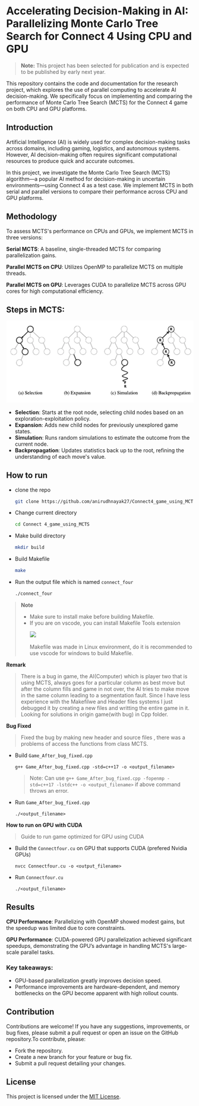 # Accelerating Decision-Making in AI: Parallelizing Monte Carlo Tree Search for Connect 4 Using CPU and GPU
> **Note:**
> This project has been selected for publication and is expected to be published by early next year.

This repository contains the code and documentation for the research project, which explores the use of parallel computing to accelerate AI decision-making. We specifically focus on implementing and comparing the performance of Monte Carlo Tree Search (MCTS) for the Connect 4 game on both CPU and GPU platforms.

## Introduction
Artificial Intelligence (AI) is widely used for complex decision-making tasks across domains, including gaming, logistics, and autonomous systems. However, AI decision-making often requires significant computational resources to produce quick and accurate outcomes.

In this project, we investigate the Monte Carlo Tree Search (MCTS) algorithm—a popular AI method for decision-making in uncertain environments—using Connect 4 as a test case. We implement MCTS in both serial and parallel versions to compare their performance across CPU and GPU platforms.

## Methodology
To assess MCTS's performance on CPUs and GPUs, we implement MCTS in three versions:

**Serial MCTS**: A baseline, single-threaded MCTS for comparing parallelization gains.

**Parallel MCTS on CPU**: Utilizes OpenMP to parallelize MCTS on multiple threads.

**Parallel MCTS on GPU**: Leverages CUDA to parallelize MCTS across GPU cores for high computational efficiency.

## Steps in MCTS:
![Phases of MCTS](https://github.com/anirudhnayak27/Connect4_game_using_MCTS/blob/4d6dc55062bccbc717bcc26cbd9df047fb5a47ab/docs/Phases%20of%20MCTS%20.png)
- **Selection**: Starts at the root node, selecting child nodes based on an exploration-exploitation policy.
- **Expansion**: Adds new child nodes for previously unexplored game states.
- **Simulation**: Runs random simulations to estimate the outcome from the current node.
- **Backpropagation**: Updates statistics back up to the root, refining the understanding of each move's value.

## How to run
- clone the repo
  ```sh
  git clone https://github.com/anirudhnayak27/Connect4_game_using_MCTS.git
  ```
- Change current directory
  ```sh
  cd Connect 4_game_using_MCTS
  ```
- Make build directory
  ```sh
  mkdir build
  ```
- Build Makefile
  ```sh
  make
  ```
- Run the output file which is named `connect_four`
  ```sh
  ./connect_four
  ```
>**Note**
> - Make sure to install make before building Makefile.
> - If you are on vscode, you can install Makefile Tools extension <p align="here"><img src="https://ms-vscode.gallerycdn.vsassets.io/extensions/ms-vscode/makefile-tools/0.10.7/1714536879972/Microsoft.VisualStudio.Services.Icons.Default" height="50px">&nbsp;&nbsp;&nbsp;&nbsp;&nbsp; </p>
>   Makefile was made in Linux environment, do it is recommended to use vscode for windows to build Makefile.

**Remark** 
> There is a bug in game, the AI(Computer) which is player two that is using MCTS, always goes for a particular column as best move but after the column fills and game in not over, the AI tries to make move in the same column leading to a segmentation fault. Since I have less experience with the Makefilwe and Header files systems I just debugged it by creating a new files and writting the entire game in it. Looking for solutions in origin game(with bug) in Cpp folder.

**Bug Fixed** 
> Fixed the bug by making new header and source files , there was a problems of access the functions from class MCTS. 

- Build `Game_After_bug_fixed.cpp`
  ```
  g++ Game_After_bug_fixed.cpp -std=c++17 -o <output_filename>
  ```
  >Note: Can use `g++ Game_After_bug_fixed.cpp -fopenmp -std=c++17 -lstdc++ -o <output_filename>` if above command throws an error.
- Run `Game_After_bug_fixed.cpp`
  ```
  ./<output_filename>

**How to run on GPU with CUDA**
> Guide to run game optimized for GPU using CUDA
- Build the `Connectfour.cu` on GPU that supports CUDA (prefered Nvidia GPUs)
  ```
  nvcc Connectfour.cu -o <output_filename>
  ```
- Run `Connectfour.cu`
  ```
  ./<output_filename>
  ```

## Results
**CPU Performance**: Parallelizing with OpenMP showed modest gains, but the speedup was limited due to core constraints.

**GPU Performance**: CUDA-powered GPU parallelization achieved significant speedups, demonstrating the GPU’s advantage in handling MCTS's large-scale parallel tasks.

### Key takeaways:

- GPU-based parallelization greatly improves decision speed.
- Performance improvements are hardware-dependent, and memory bottlenecks on the GPU become apparent with high rollout counts.

  
## Contribution

Contributions are welcome! If you have any suggestions, improvements, or bug fixes, please submit a pull request or open an issue on the GitHub repository.To contribute, please:

- Fork the repository.
- Create a new branch for your feature or bug fix.
- Submit a pull request detailing your changes.

## License

This project is licensed under the [MIT License](LICENSE).
